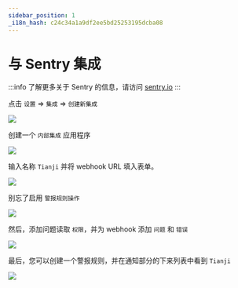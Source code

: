 ```yaml
---
sidebar_position: 1
_i18n_hash: c24c34a1a9df2ee5bd25253195dcba08
---
```

# 与 Sentry 集成

:::info
了解更多关于 Sentry 的信息，请访问 [sentry.io](https://sentry.io/)
:::

点击 `设置` => `集成` => `创建新集成`

![](/img/docs/sentry/sentry1.png)

创建一个 `内部集成` 应用程序

![](/img/docs/sentry/sentry2.png)

输入名称 `Tianji` 并将 webhook URL 填入表单。

![](/img/docs/sentry/sentry3.png)

别忘了启用 `警报规则操作`

![](/img/docs/sentry/sentry4.png)

然后，添加问题读取 `权限`，并为 webhook 添加 `问题` 和 `错误`

![](/img/docs/sentry/sentry5.png)

最后，您可以创建一个警报规则，并在通知部分的下来列表中看到 `Tianji`

![](/img/docs/sentry/sentry6.png)
